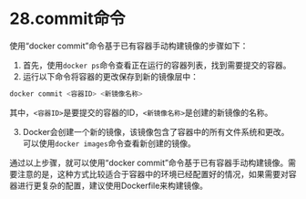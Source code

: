 # 28.commit命令

使用“docker commit”命令基于已有容器手动构建镜像的步骤如下：

1. 首先，使用`docker ps`命令查看正在运行的容器列表，找到需要提交的容器。
2. 运行以下命令将容器的更改保存到新的镜像层中：

```bash
docker commit <容器ID> <新镜像名称>
```

其中，`<容器ID>`是要提交的容器的ID，`<新镜像名称>`是创建的新镜像的名称。

3. Docker会创建一个新的镜像，该镜像包含了容器中的所有文件系统和更改。可以使用`docker images`命令查看新创建的镜像。

通过以上步骤，就可以使用“docker commit”命令基于已有容器手动构建镜像。需要注意的是，这种方式比较适合于容器中的环境已经配置好的情况，如果需要对容器进行更复杂的配置，建议使用Dockerfile来构建镜像。